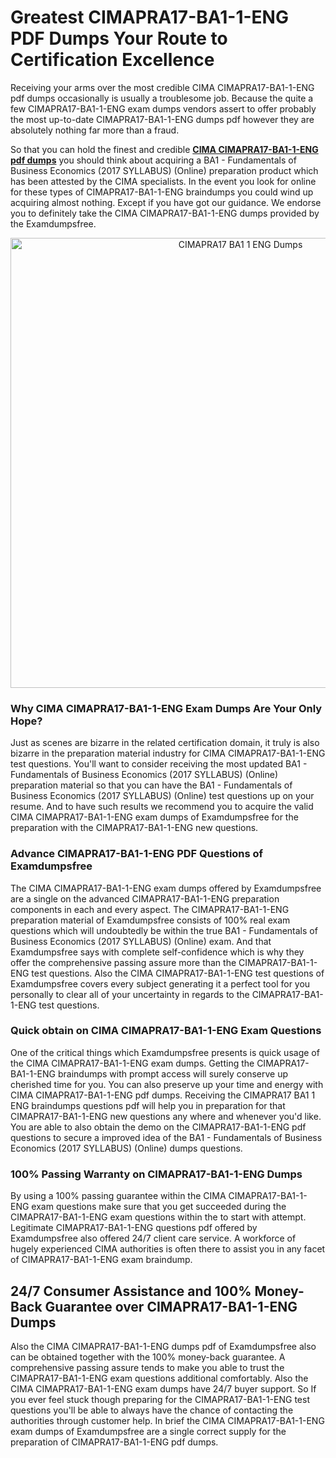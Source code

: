<h1>Greatest CIMAPRA17-BA1-1-ENG PDF Dumps Your Route to Certification Excellence</h1>
<p>Receiving your arms over the most credible CIMA CIMAPRA17-BA1-1-ENG pdf dumps occasionally is usually a troublesome job. Because the quite a few CIMAPRA17-BA1-1-ENG exam dumps vendors assert to offer probably the most up-to-date CIMAPRA17-BA1-1-ENG dumps pdf however they are absolutely nothing far more than a fraud.</p>
<p>So that you can hold the finest and credible <strong><a href="https://examdumpsfree.com/CIMAPRA17-BA1-1-ENG-exam-dumps">CIMA CIMAPRA17-BA1-1-ENG pdf dumps</a></strong> you should think about acquiring a BA1 - Fundamentals of Business Economics (2017 SYLLABUS) (Online) preparation product which has been attested by the CIMA specialists. In the event you look for online for these types of CIMAPRA17-BA1-1-ENG braindumps you could wind up acquiring almost nothing. Except if you have got our guidance. We endorse you to definitely take the CIMA CIMAPRA17-BA1-1-ENG dumps provided by the Examdumpsfree.</p>
<p style="text-align: center;"><a href="https://examdumpsfree.com/CIMAPRA17-BA1-1-ENG-exam-dumps"><img src="https://i.ibb.co/yV3fvNg/Exam-Dumps-Free.png" alt="CIMAPRA17 BA1 1 ENG Dumps" width="720" /></a></p>
<h3>Why CIMA CIMAPRA17-BA1-1-ENG Exam Dumps Are Your Only Hope?</h3>
<p>Just as scenes are bizarre in the related certification domain, it truly is also bizarre in the preparation material industry for CIMA CIMAPRA17-BA1-1-ENG test questions. You'll want to consider receiving the most updated BA1 - Fundamentals of Business Economics (2017 SYLLABUS) (Online) preparation material so that you can have the BA1 - Fundamentals of Business Economics (2017 SYLLABUS) (Online) test questions up on your resume. And to have such results we recommend you to acquire the valid CIMA CIMAPRA17-BA1-1-ENG exam dumps of Examdumpsfree for the preparation with the CIMAPRA17-BA1-1-ENG new questions.</p>
<h3><strong>Advance CIMAPRA17-BA1-1-ENG PDF Questions of Examdumpsfree</strong></h3>
<p>The CIMA CIMAPRA17-BA1-1-ENG exam dumps offered by Examdumpsfree are a single on the advanced CIMAPRA17-BA1-1-ENG preparation components in each and every aspect. The CIMAPRA17-BA1-1-ENG preparation material of Examdumpsfree consists of 100% real exam questions which will undoubtedly be within the true BA1 - Fundamentals of Business Economics (2017 SYLLABUS) (Online) exam. And that Examdumpsfree says with complete self-confidence which is why they offer the comprehensive passing assure more than the CIMAPRA17-BA1-1-ENG test questions. Also the CIMA CIMAPRA17-BA1-1-ENG test questions of Examdumpsfree covers every subject generating it a perfect tool for you personally to clear all of your uncertainty in regards to the CIMAPRA17-BA1-1-ENG test questions.</p>
<h3><strong>Quick obtain on CIMA CIMAPRA17-BA1-1-ENG Exam Questions</strong></h3>
<p>One of the critical things which Examdumpsfree presents is quick usage of the CIMA CIMAPRA17-BA1-1-ENG exam dumps. Getting the CIMAPRA17-BA1-1-ENG braindumps with prompt access will surely conserve up cherished time for you. You can also preserve up your time and energy with CIMA CIMAPRA17-BA1-1-ENG pdf dumps. Receiving the CIMAPRA17 BA1 1 ENG braindumps questions pdf will help you in preparation for that CIMAPRA17-BA1-1-ENG new questions any where and whenever you'd like. You are able to also obtain the demo on the CIMAPRA17-BA1-1-ENG pdf questions to secure a improved idea of the BA1 - Fundamentals of Business Economics (2017 SYLLABUS) (Online) dumps questions.</p>
<h3><strong>100% Passing Warranty on CIMAPRA17-BA1-1-ENG Dumps</strong></h3>
<p>By using a 100% passing guarantee within the CIMA CIMAPRA17-BA1-1-ENG exam questions make sure that you get succeeded during the CIMAPRA17-BA1-1-ENG exam questions within the to start with attempt. Legitimate CIMAPRA17-BA1-1-ENG questions pdf offered by Examdumpsfree also offered 24/7 client care service. A workforce of hugely experienced CIMA authorities is often there to assist you in any facet of CIMAPRA17-BA1-1-ENG exam braindump.</p>
<h2><strong>24/7 Consumer Assistance and 100% Money-Back Guarantee over CIMAPRA17-BA1-1-ENG Dumps</strong></h2>
<p>Also the CIMA CIMAPRA17-BA1-1-ENG dumps pdf of Examdumpsfree also can be obtained together with the 100% money-back guarantee. A comprehensive passing assure tends to make you able to trust the CIMAPRA17-BA1-1-ENG exam questions additional comfortably. Also the CIMA CIMAPRA17-BA1-1-ENG exam dumps have 24/7 buyer support. So If you ever feel stuck though preparing for the CIMAPRA17-BA1-1-ENG test questions you'll be able to always have the chance of contacting the authorities through customer help. In brief the CIMA CIMAPRA17-BA1-1-ENG exam dumps of Examdumpsfree are a single correct supply for the preparation of CIMAPRA17-BA1-1-ENG pdf dumps.</p>
<h3>&nbsp;</h3>
<h3>&nbsp;</h3>
